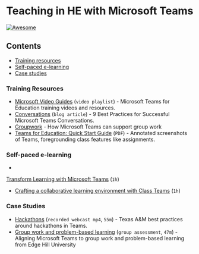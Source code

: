 #  Teaching in HE with Microsoft Teams 
[![Awesome](https://awesome.re/badge.svg)](https://awesome.re)

## Contents

 -  [Training resources](#training)
 -  [Self-paced e-learning](#elearning)
 -  [Case studies](#case-studies)


### Training Resources
  -  [Microsoft Video Guides](https://support.office.com/en-us/article/microsoft-teams-for-education-training-videos-and-resources-926063cd-f5ab-4ded-804c-71fcafce8fdc) (`video playlist`) - Microsoft Teams for Education training videos and resources.
  -  [Conversations](https://www.avepoint.com/blog/microsoft-teams/microsoft-teams-conversations) (`blog article`) - 9 Best Practices for Successful Microsoft Teams Conversations.
  -  [Groupwork]() - How Microsoft Teams can support group work
  -  [Teams for Education: Quick Start Guide](https://aka.ms/TeamsEDUQuickGuide) (`PDF`) - Annotated screenshots of Teams, foregrounding class features like assignments.

### Self-paced e-learning

  -  
[Transform Learning with Microsoft Teams](https://education.microsoft.com/en-us/course/9c9f5c11/overview) (`1h`)
  -  [Crafting a collaborative learning environment with Class Teams](https://education.microsoft.com/en-us/course/b1e15cfc/overview) (`1h`)

### Case Studies
  -  [Hackathons](https://microsoft.sharepoint.com/teams/MicrosoftTeamsinHigherEducation-UKCohort/Shared%20Documents/Resources/_Invent%20for%20the%20Planet'%20-%20Texas%20A_M%20-%20HowTo%20-%20Lessons%20Learned%20-%20Best%20Practices.mp4) (`recorded webcast mp4`, `55m`) - Texas A&M best practices around hackathons in Teams.
  -  [Group work and problem-based learning](https://vls.uclan.ac.uk/Play/51699) (`group assessment`, `47m`) - Aligning Microsoft Teams to group work and problem-based learning from Edge Hill University
